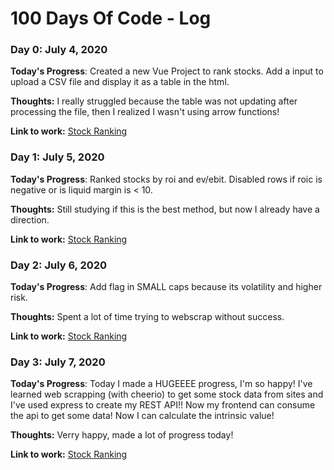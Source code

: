 # 100 Days Of Code - Log

### Day 0: July 4, 2020

**Today's Progress**: Created a new Vue Project to rank stocks. Add a input to upload a CSV file and display it as a table in the html.

**Thoughts:** I really struggled because the table was not updating after processing the file, then I realized I wasn't using arrow functions!

**Link to work:** [Stock Ranking](https://github.com/isadorastan/stock-ranking)


### Day 1: July 5, 2020

**Today's Progress**: Ranked stocks by roi and ev/ebit. Disabled rows if roic is negative or is liquid margin is < 10.

**Thoughts:** Still studying if this is the best method, but now I already have a direction.

**Link to work:** [Stock Ranking](https://github.com/isadorastan/stock-ranking)

### Day 2: July 6, 2020

**Today's Progress**: Add flag in SMALL caps because its volatility and higher risk.

**Thoughts:** Spent a lot of time trying to webscrap without success.

**Link to work:** [Stock Ranking](https://github.com/isadorastan/stock-ranking)

### Day 3: July 7, 2020

**Today's Progress**: Today I made a HUGEEEE progress, I'm so happy! I've learned web scrapping (with cheerio) to get some stock data from sites and I've used express to create my REST API!! Now my frontend can consume the api to get some data! Now I can calculate the intrinsic value! 

**Thoughts:** Verry happy, made a lot of progress today!

**Link to work:** [Stock Ranking](https://github.com/isadorastan/stock-ranking)
